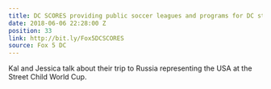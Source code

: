 ```yaml
---
title: DC SCORES providing public soccer leagues and programs for DC students
date: 2018-06-06 22:28:00 Z
position: 33
link: http://bit.ly/Fox5DCSCORES
source: Fox 5 DC
---
```


Kal and Jessica talk about their trip to Russia representing the USA at the Street Child World Cup. 